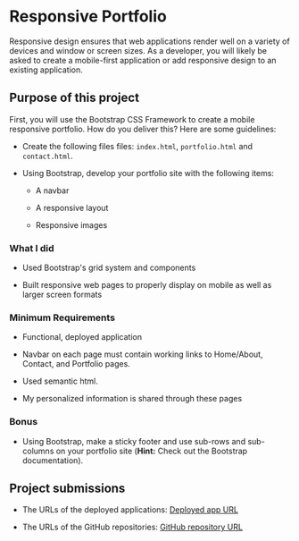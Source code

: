 # Responsive Portfolio

Responsive design ensures that web applications render well on a variety of devices and window or screen sizes. As a developer, you will likely be asked to create a mobile-first application or add responsive design to an existing application.

## Purpose of this project

First, you will use the Bootstrap CSS Framework to create a mobile responsive portfolio. How do you deliver this? Here are some guidelines:

- Create the following files files: `index.html`, `portfolio.html` and `contact.html`.

- Using Bootstrap, develop your portfolio site with the following items:

  - A navbar

  - A responsive layout

  - Responsive images

### What I did

- Used Bootstrap's grid system and components

- Built responsive web pages to properly display on mobile as well as larger screen formats

### Minimum Requirements

- Functional, deployed application

- Navbar on each page must contain working links to Home/About, Contact, and Portfolio pages.

- Used semantic html.

- My personalized information is shared through these pages

### Bonus

- Using Bootstrap, make a sticky footer and use sub-rows and sub-columns on your portfolio site (**Hint:** Check out the Bootstrap documentation).

## Project submissions

- The URLs of the deployed applications:
  [Deployed app URL](https://jessicaperez1.github.io/Responsive-Portfolio-Homework-2/.)

- The URLs of the GitHub repositories:
  [GitHub repository URL](https://github.com/JessicaPerez1/Responsive-Portfolio-Homework-2.git)

